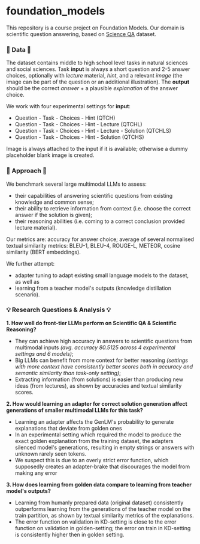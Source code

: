 # foundation_models

This repository is a course project on Foundation Models. Our domain is scientific question answering, based on [Science QA](https://scienceqa.github.io/) dataset. 

### 📄 Data 📄
The dataset contains middle to high school level tasks in natural sciences and social sciences. Task **input** is always a short question and 2-5 answer choices, optionally with _lecture_ material, _hint_, and a relevant _image_ (the image can be part of the question or an additional illustration). The **output** should be the correct _answer_ + a plausible _explanation_ of the answer choice. 

We work with four experimental settings for **input**: 

- Question - Task - Choices - Hint (QTCH)
- Question - Task - Choices - Hint - Lecture (QTCHL)
- Question - Task - Choices - Hint - Lecture - Solution (QTCHLS)
- Question - Task - Choices - Hint - Solution (QTCHS)

Image is always attached to the input if it is available; otherwise a dummy placeholder blank image is created. 

### 🚀 Approach 🚀
We benchmark several large multimodal LLMs to assess: 
- their capabilities of answering scientific questions from existing knowledge and common sense;
- their ability to retrieve information from context (i.e. choose the correct answer if the solution is given);
- their reasoning abilities (i.e. coming to a correct conclusion provided lecture material).

Our metrics are: accuracy for answer choice; average of several normalised textual similarity metrics: BLEU-1, BLEU-4, ROUGE-L, METEOR, cosine similarity (BERT embeddings). 

We further attempt:
- adapter tuning to adapt existing small language models to the dataset, as well as
- learning from a teacher model's outputs (knowledge distillation scenario).

### 💡 Research Questions & Analysis 💡
**1. How well do front-tier LLMs perform on Scientific QA & Scientific Reasoning?**
  - They can achieve high accuracy in answers to scientific questions from multimodal inputs _(avg. accuracy 80.5125 across 4 experimental settings and 6 models)_;
  - Big LLMs can benefit from more context for better reasoning _(settings with more context have consistently better scores both in accuracy and semantic similarity than task-only setting)_;
  - Extracting information (from solutions) is easier than producing new ideas (from lectures), as shown by accuracies and textual similarity scores.

**2. How would learning an adapter for correct solution generation affect generations of smaller multimodal LLMs for this task?**
  - Learning an adapter affects the GenLM's probability to generate explanations that deviate from golden ones
  - In an experimental setting which required the model to produce the exact golden explanation from the training dataset, the adapters silenced model's generations, resulting in empty strings or answers with unknown rarely seen tokens.
  - We suspect this is due to an overly strict error function, which supposedly creates an adapter-brake that discourages the model from making any error 

**3. How does learning from golden data compare to learning from teacher model's outputs?**
  - Learning from humanly prepared data (original dataset) consistently outperforms learning from the generations of the teacher model on the train partition, as shown by textual similarity metrics of the explanations.
  - The error function on validation in KD-setting is close to the error function on validation in golden-setting; the error on train in KD-setting is consistently higher then in golden setting. 
